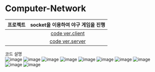 # Computer-Network


|프로젝트|socket을 이용하여 야구 게임을 진행|
|:---:|:---:|
||[code ver.client](https://github.com/yeonx/Computer-Network/blob/main/baseball%20game%20using%20socket/YeonheeLee_client.py)|
||[code ver.server](https://github.com/yeonx/Computer-Network/blob/main/baseball%20game%20using%20socket/YeonheeLee_server.py)| 

코드 설명  
![image](https://user-images.githubusercontent.com/71878202/152854833-c09b52e9-6caf-4188-8c5c-7f0133095a4a.png)
![image](https://user-images.githubusercontent.com/71878202/152854895-30a44bd1-d40a-4086-9b10-a6dc8e61a099.png)
![image](https://user-images.githubusercontent.com/71878202/152854951-5d083ac8-3839-4710-b851-2b941fb74ad0.png)
![image](https://user-images.githubusercontent.com/71878202/152855008-11942653-6dc6-4bfb-8145-d5b97b87b631.png)
![image](https://user-images.githubusercontent.com/71878202/152855068-89b0c26e-c9e6-415b-a1b0-9b6b8c6b3623.png)
![image](https://user-images.githubusercontent.com/71878202/152855101-d74fc503-f07e-43aa-b608-59a676d061af.png)
![image](https://user-images.githubusercontent.com/71878202/152855139-0ae7677e-573e-4beb-ba63-0955c84ea374.png)
![image](https://user-images.githubusercontent.com/71878202/152855162-1eba07d9-3e83-4bb6-93d9-30b486017578.png)
![image](https://user-images.githubusercontent.com/71878202/152855269-bc73eef5-6e0e-4ebc-b900-76d29dfd661c.png)
![image](https://user-images.githubusercontent.com/71878202/152855335-089de3e0-c50a-407e-b2ef-0076cb611232.png)

